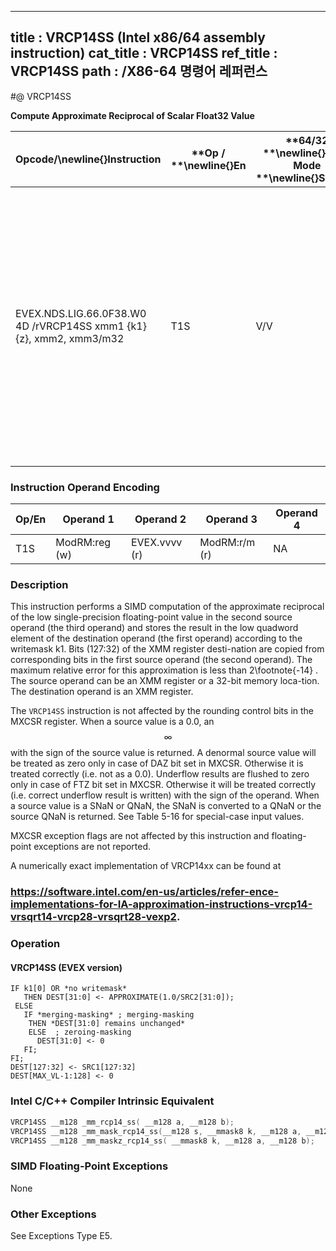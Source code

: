 ----------------------------
title : VRCP14SS (Intel x86/64 assembly instruction)
cat_title : VRCP14SS
ref_title : VRCP14SS
path : /X86-64 명령어 레퍼런스
----------------------------
#@ VRCP14SS

**Compute Approximate Reciprocal of Scalar Float32 Value**

|**Opcode/**\newline{}**Instruction**|**Op / **\newline{}**En**|**64/32 **\newline{}**bit Mode **\newline{}**Support**|**CPUID **\newline{}**Feature **\newline{}**Flag**|**Description**|
|------------------------------------|-------------------------|------------------------------------------------------|--------------------------------------------------|---------------|
|EVEX.NDS.LIG.66.0F38.W0 4D /rVRCP14SS xmm1 {k1}{z}, xmm2, xmm3/m32|T1S|V/V|AVX512F|Computes the approximate reciprocal of the scalar single-precision floating-point value in xmm3/m32 and stores the results in xmm1 using writemask k1. Also, upper double-precision floating-point value (bits[127:32]) from xmm2 is copied to xmm1[127:32]. |
### Instruction Operand Encoding


|Op/En|Operand 1|Operand 2|Operand 3|Operand 4|
|-----|---------|---------|---------|---------|
|T1S|ModRM:reg (w)|EVEX.vvvv (r)|ModRM:r/m (r)|NA|
### Description


This instruction performs a SIMD computation of the approximate reciprocal of the low single-precision floating-point value in the second source operand (the third operand) and stores the result in the low quadword element of the destination operand (the first operand) according to the writemask k1. Bits (127:32) of the XMM register desti-nation are copied from corresponding bits in the first source operand (the second operand). The maximum relative error for this approximation is less than 2\footnote{-14} . The source operand can be an XMM register or a 32-bit memory loca-tion. The destination operand is an XMM register.

The `VRCP14SS` instruction is not affected by the rounding control bits in the MXCSR register. When a source value is a 0.0, an $$\infty$$ with the sign of the source value is returned. A denormal source value will be treated as zero only in case of DAZ bit set in MXCSR. Otherwise it is treated correctly (i.e. not as a 0.0). Underflow results are flushed to zero only in case of FTZ bit set in MXCSR. Otherwise it will be treated correctly (i.e. correct underflow result is written) with the sign of the operand. When a source value is a SNaN or QNaN, the SNaN is converted to a QNaN or the source QNaN is returned. See Table 5-16 for special-case input values.

MXCSR exception flags are not affected by this instruction and floating-point exceptions are not reported.

A numerically exact implementation of VRCP14xx can be found at 

###                              https://software.intel.com/en-us/articles/refer-ence-implementations-for-IA-approximation-instructions-vrcp14-vrsqrt14-vrcp28-vrsqrt28-vexp2.

### Operation
#### VRCP14SS (EVEX version)
```info-verb
IF k1[0] OR *no writemask*
   THEN DEST[31:0] <-  APPROXIMATE(1.0/SRC2[31:0]);
 ELSE 
   IF *merging-masking* ; merging-masking
    THEN *DEST[31:0] remains unchanged*
    ELSE  ; zeroing-masking
      DEST[31:0] <-  0
   FI;
FI;
DEST[127:32]  <- SRC1[127:32]
DEST[MAX_VL-1:128]  <- 0
```

### Intel C/C++ Compiler Intrinsic Equivalent

```cpp
VRCP14SS __m128 _mm_rcp14_ss( __m128 a, __m128 b);
VRCP14SS __m128 _mm_mask_rcp14_ss(__m128 s, __mmask8 k, __m128 a, __m128 b);
VRCP14SS __m128 _mm_maskz_rcp14_ss( __mmask8 k, __m128 a, __m128 b);
```
### SIMD Floating-Point Exceptions


None

### Other Exceptions


See Exceptions Type E5.

